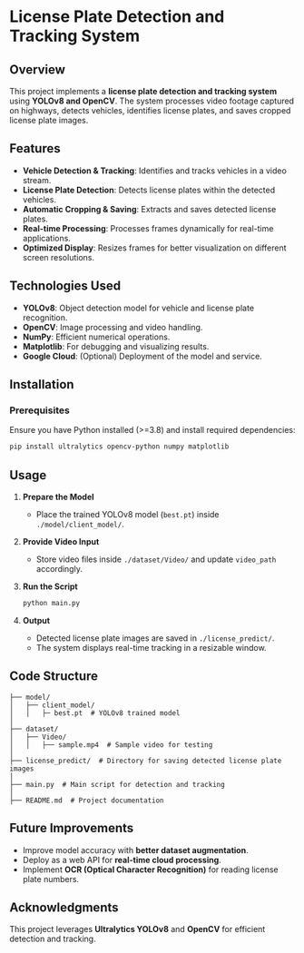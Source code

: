 # License Plate Detection and Tracking System

## Overview
This project implements a **license plate detection and tracking system** using **YOLOv8 and OpenCV**. The system processes video footage captured on highways, detects vehicles, identifies license plates, and saves cropped license plate images.

## Features
- **Vehicle Detection & Tracking**: Identifies and tracks vehicles in a video stream.
- **License Plate Detection**: Detects license plates within the detected vehicles.
- **Automatic Cropping & Saving**: Extracts and saves detected license plates.
- **Real-time Processing**: Processes frames dynamically for real-time applications.
- **Optimized Display**: Resizes frames for better visualization on different screen resolutions.

## Technologies Used
- **YOLOv8**: Object detection model for vehicle and license plate recognition.
- **OpenCV**: Image processing and video handling.
- **NumPy**: Efficient numerical operations.
- **Matplotlib**: For debugging and visualizing results.
- **Google Cloud**: (Optional) Deployment of the model and service.

## Installation
### Prerequisites
Ensure you have Python installed (>=3.8) and install required dependencies:

```sh
pip install ultralytics opencv-python numpy matplotlib
```

## Usage
1. **Prepare the Model**
   - Place the trained YOLOv8 model (`best.pt`) inside `./model/client_model/`.

2. **Provide Video Input**
   - Store video files inside `./dataset/Video/` and update `video_path` accordingly.

3. **Run the Script**
   ```sh
   python main.py
   ```

4. **Output**
   - Detected license plate images are saved in `./license_predict/`.
   - The system displays real-time tracking in a resizable window.

## Code Structure
```
├── model/
│   ├── client_model/
│   │   ├─ best.pt  # YOLOv8 trained model
│
├── dataset/
│   ├── Video/
│   │   ├── sample.mp4  # Sample video for testing
│
├── license_predict/  # Directory for saving detected license plate images
│
├── main.py  # Main script for detection and tracking
│
├── README.md  # Project documentation
```

## Future Improvements
- Improve model accuracy with **better dataset augmentation**.
- Deploy as a web API for **real-time cloud processing**.
- Implement **OCR (Optical Character Recognition)** for reading license plate numbers.

## Acknowledgments
This project leverages **Ultralytics YOLOv8** and **OpenCV** for efficient detection and tracking.
